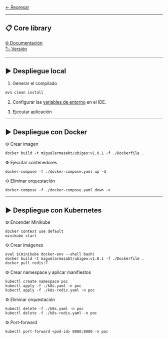
[← Regresar](../README.md) <br>

---
## 📋 Core library
[🌐 Documentación](https://github.com/miguel-armas-abt/backend-core-library) <br>
[🏷️ Versión](./src/main/java/com/demo/service/commons/core/package-info.java) <br>

---

## ▶️ Despliegue local

1. Generar el compilado
```sh
mvn clean install
```

2. Configurar las [variables de entorno](./variables.env) en el IDE.

2. Ejecutar aplicación


---

## ▶️ Despliegue con Docker

⚙️ Crear imagen
```shell
docker build -t miguelarmasabt/ubigeo:v1.0.1 -f ./Dockerfile .
```

⚙️ Ejecutar contenedores
```shell
docker-compose -f ./docker-compose.yaml up -d
```

⚙️ Eliminar orquestación
```shell
docker-compose -f ./docker-compose.yaml down -v
```

---

## ▶️ Despliegue con Kubernetes

⚙️ Encender Minikube
```shell
docker context use default
minikube start
```

⚙️ Crear imágenes
```shell
eval $(minikube docker-env --shell bash)
docker build -t miguelarmasabt/ubigeo:v1.0.1 -f ./Dockerfile .
docker pull redis:7
```

⚙️ Crear namespace y aplicar manifiestos
```shell
kubectl create namespace poc
kubectl apply -f ./k8s.yaml -n poc
kubectl apply -f ./k8s-redis.yaml -n poc
```

⚙️ Eliminar orquestación
```shell
kubectl delete -f ./k8s.yaml -n poc
kubectl delete -f ./k8s-redis.yaml -n poc
```

⚙️ Port-forward
```shell
kubectl port-forward <pod-id> 8080:8080 -n poc
```
